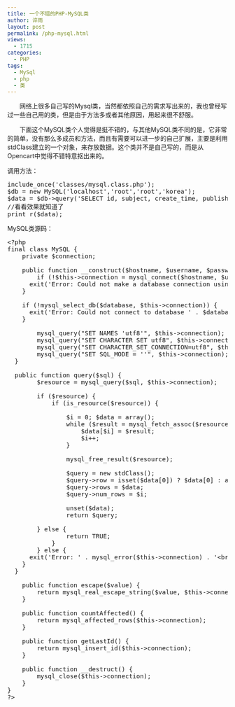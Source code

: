 ```yaml
---
title: 一个不错的PHP-MySQL类
author: 谇雨
layout: post
permalink: /php-mysql.html
views:
  - 1715
categories:
  - PHP
tags:
  - MySql
  - php
  - 类
---
```

<p style="text-indent: 2em;">
  网络上很多自己写的Mysql类，当然都依照自己的需求写出来的，我也曾经写过一些自己用的类，但是由于方法多或者其他原因，用起来很不舒服。
</p>

<p style="text-indent: 2em;">
  下面这个MySQL类个人觉得是挺不错的，与其他MySQL类不同的是，它非常的简单，没有那么多成员和方法，而且有需要可以进一步的自己扩展，主要是利用stdClass建立的一个对象，来存放数据。这个类并不是自己写的，而是从Opencart中觉得不错特意抠出来的。
</p>

调用方法：

<pre class="lang:php decode:true " >include_once('classes/mysql.class.php');
$db = new MySQL('localhost','root','root','korea');
$data = $db-&gt;query('SELECT id, subject, create_time, publish_time  FROM announcements');
//看看效果就知道了
print_r($data);</pre>

<!--more-->

  
MySQL类源码：

<pre class="lang:default decode:true " >&lt;?php
final class MySQL {
	private $connection;
	
	public function __construct($hostname, $username, $password, $database) {
		if (!$this-&gt;connection = mysql_connect($hostname, $username, $password)) {
      exit('Error: Could not make a database connection using ' . $username . '@' . $hostname);
    }

    if (!mysql_select_db($database, $this-&gt;connection)) {
      exit('Error: Could not connect to database ' . $database);
    }
		
		mysql_query("SET NAMES 'utf8'", $this-&gt;connection);
		mysql_query("SET CHARACTER SET utf8", $this-&gt;connection);
		mysql_query("SET CHARACTER_SET_CONNECTION=utf8", $this-&gt;connection);
		mysql_query("SET SQL_MODE = ''", $this-&gt;connection);
  }
		
  public function query($sql) {
		$resource = mysql_query($sql, $this-&gt;connection);

		if ($resource) {
			if (is_resource($resource)) {
				
				$i = 0; $data = array();	
				while ($result = mysql_fetch_assoc($resource)) {
					$data[$i] = $result; 	
					$i++;
				}
				
				mysql_free_result($resource);
				
				$query = new stdClass();
				$query-&gt;row = isset($data[0]) ? $data[0] : array();
				$query-&gt;rows = $data;
				$query-&gt;num_rows = $i;
				
				unset($data);
				return $query;	
				
    	} else {
				return TRUE;
			}
		} else {
      exit('Error: ' . mysql_error($this-&gt;connection) . '&lt;br /&gt;Error No: ' . mysql_errno($this-&gt;connection) . '&lt;br /&gt;' . $sql);
    }
  }
	
	public function escape($value) {
		return mysql_real_escape_string($value, $this-&gt;connection);
	}
	
	public function countAffected() {
		return mysql_affected_rows($this-&gt;connection);
	}

	public function getLastId() {
		return mysql_insert_id($this-&gt;connection);
	}	
	
	public function __destruct() {
		mysql_close($this-&gt;connection);
	}
}
?&gt;</pre>